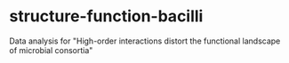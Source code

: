 # structure-function-bacilli
Data analysis for "High-order interactions distort the functional landscape of microbial consortia"
